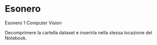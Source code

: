 # Esonero
Esonero 1 Computer Vision

Decomprimere la cartella dataset e inserirla nella stessa locazione del Notebook.
